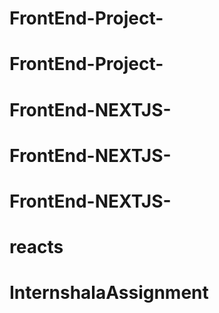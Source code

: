 # FrontEnd-Project-
# FrontEnd-Project-
# FrontEnd-NEXTJS-
# FrontEnd-NEXTJS-
# FrontEnd-NEXTJS-
# reacts
# InternshalaAssignment
